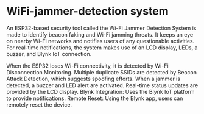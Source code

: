 # WiFi-jammer-detection system
An ESP32-based security tool called the Wi-Fi Jammer Detection System is made to identify beacon faking and Wi-Fi jamming threats. It keeps an eye on nearby Wi-Fi networks and notifies users of any questionable activities. For real-time notifications, the system makes use of an LCD display, LEDs, a buzzer, and Blynk IoT connection.

When the ESP32 loses Wi-Fi connectivity, it is detected by Wi-Fi Disconnection Monitoring.
Multiple duplicate SSIDs are detected by Beacon Attack Detection, which suggests spoofing efforts.
When a jammer is detected, a buzzer and LED alert are activated.
Real-time status updates are provided by the LCD display.
Blynk Integration: Uses the Blynk IoT platform to provide notifications.
Remote Reset: Using the Blynk app, users can remotely reset the device.
